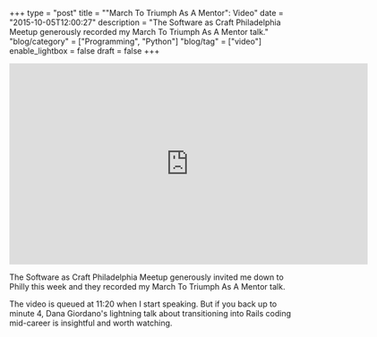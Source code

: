 +++
type = "post"
title = "\"March To Triumph As A Mentor\": Video"
date = "2015-10-05T12:00:27"
description = "The Software as Craft Philadelphia Meetup generously recorded my March To Triumph As A Mentor talk."
"blog/category" = ["Programming", "Python"]
"blog/tag" = ["video"]
enable_lightbox = false
draft = false
+++

<iframe width="640" height="360" src="https://www.youtube.com/embed/Al6om1cFjTA?rel=0" frameborder="0" allowfullscreen></iframe>

<p>The Software as Craft Philadelphia Meetup generously invited me down to Philly this week and they recorded my March To Triumph As A Mentor talk.</p>
<p>The video is queued at 11:20 when I start speaking. But if you back up to minute 4, Dana Giordano's lightning talk about transitioning into Rails coding mid-career is insightful and worth watching.</p>
    